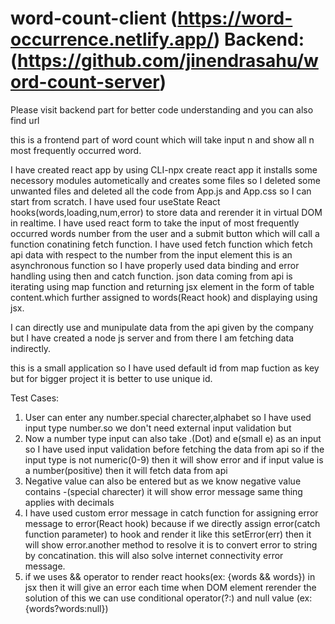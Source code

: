 # word-count-client (https://word-occurrence.netlify.app/)           Backend:(https://github.com/jinendrasahu/word-count-server)

Please visit backend part for better code understanding and you can also find url

this is a frontend part of word count which will take input n and show all n most frequently occurred word.

I have created react app by using CLI-npx create react app 
it installs some necessory modules autometically and creates some files so I deleted some unwanted files and deleted all the code 
from App.js and App.css so I can start from scratch.
I have used four useState React hooks(words,loading,num,error) to store data and rerender it in virtual DOM in realtime.
I have used react form to take the input of most frequently occurred words number from the user and a submit button which will call
a function conatining fetch function.
I have used fetch function which fetch api data with respect to the number from the input element this is an asynchronous function
so I have properly used data binding and error handling using then and catch function.
json data coming from api is iterating using map function and returning jsx element in the form of table content.which further assigned
to words(React hook) and displaying using jsx.

I can directly use and munipulate data from the api given by the company but I have created a node js server and from there I am fetching
data indirectly.

this is a small application so I have used default id from map fuction as key but for bigger project it is better to use unique id.

Test Cases:

1. User can enter any number.special charecter,alphabet so I have used input type number.so we don't need external input validation but
2. Now a number type input can also take .(Dot) and e(small e) as an input so I have used input validation before fetching the data from api
so if the input type is not numeric(0-9) then it will show error and if input value is a number(positive) then it will fetch data from api
3. Negative value can also be entered but as we know negative value contains -(special charecter) it will show error message same thing applies
   with decimals
4. I have used custom error message in catch function for assigning error message to error(React hook) because if we directly assign 
   error(catch function parameter) to hook and render it like this setError(err) then it will show error.another method to resolve it is
   to convert error to string by concatination.
   this will also solve internet connectivity error message.
5. if we uses && operator to render react hooks(ex: {words && words}) in jsx then it will give an error each time when DOM element 
   rerender the solution of this we can use conditional operator(?:) and null value (ex: {words?words:null})
